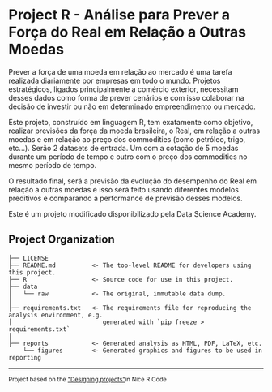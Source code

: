Project R - Análise para Prever a Força do Real em Relação a Outras Moedas
================================================================================

Prever a força de uma moeda em relação ao mercado é uma tarefa realizada
diariamente por empresas em todo o mundo. Projetos estratégicos, ligados
principalmente a comércio exterior, necessitam desses dados como forma de
prever cenários e com isso colaborar na decisão de investir ou não em
determinado empreendimento ou mercado.

Este projeto, construído em linguagem R, tem exatamente como objetivo, realizar
previsões da força da moeda brasileira, o Real, em relação a outras moedas e em
relação ao preço dos commodities (como petróleo, trigo, etc...).
Serão 2 datasets de entrada. Um com a cotação de 5 moedas durante um período
de tempo e outro com o preço dos commodities no mesmo período de tempo.

O resultado final, será a previsão da evolução do desempenho do Real em relação
a outras moedas e isso será feito usando diferentes modelos preditivos e
comparando a performance de previsão desses modelos.

Este é um projeto modificado disponibilizado pela Data Science Academy. 

Project Organization
------------------------

    ├── LICENSE
    ├── README.md          <- The top-level README for developers using this project.
    ├── R                  <- Source code for use in this project.
    ├── data
    │   └── raw            <- The original, immutable data dump.
    │
    ├── requirements.txt   <- The requirements file for reproducing the analysis environment, e.g.
    │                         generated with `pip freeze > requirements.txt`
    │
    ├── reports            <- Generated analysis as HTML, PDF, LaTeX, etc.
        └── figures        <- Generated graphics and figures to be used in reporting

------------

<p><small>Project based on the <a target="_blank" href="https://nicercode.github.io/blog/2013-04-05-projects/">"Designing projects"</a>in Nice R Code</small></p>
